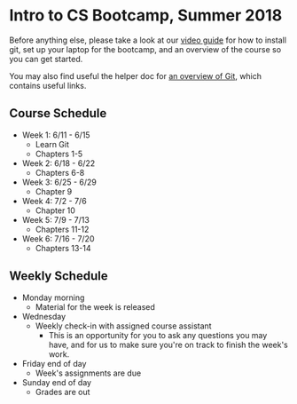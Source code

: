 # Intro to CS Bootcamp, Summer 2018

Before anything else, please take a look at our <a href="https://github.com/Intro-to-CS-Bootcamp/ics_bc_s18/blob/master/helper_docs/videos.md">video guide</a> for how to install git, set up your laptop for the bootcamp, and an overview of the course so you can get started.

You may also find useful the helper doc for <a href="https://github.com/Intro-to-CS-Bootcamp/ics_bc_s18/blob/master/helper_docs/git_overview.md">an overview of Git</a>, which contains useful links.

## Course Schedule

- Week 1: 6/11 - 6/15
  - Learn Git
  - Chapters 1-5
- Week 2: 6/18 - 6/22
  - Chapters 6-8
- Week 3: 6/25 - 6/29
  - Chapter 9
- Week 4: 7/2 - 7/6
  - Chapter 10
- Week 5: 7/9 - 7/13
  - Chapters 11-12
- Week 6: 7/16 - 7/20
  - Chapters 13-14

## Weekly Schedule

- Monday morning
	- Material for the week is released
- Wednesday
	- Weekly check-in with assigned course assistant
		- This is an opportunity for you to ask any questions you may have, and for us to make sure you're on track to finish the week's work.
- Friday end of day
	- Week's assignments are due
- Sunday end of day
	- Grades are out
